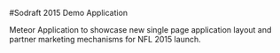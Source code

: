 #Sodraft 2015 Demo Application

Meteor Application to showcase new single page application layout and partner marketing mechanisms for NFL 2015 launch.
